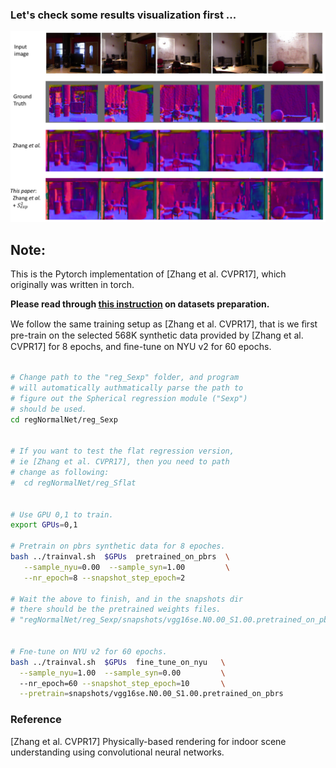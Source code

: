 ### Let's check some results visualization first ...
<img src="../readme/surface_normal_eg.png" alt="use_case" width="800"/>


<br>

## Note:

This is the Pytorch implementation of [Zhang et al. CVPR17], which originally was written in torch.

**Please read through [this instruction](..//dataset/SurfaceNormal/Readme.md) on datasets preparation.**

We follow the same training setup as [Zhang et al. CVPR17], that is we ﬁrst pre-train on the selected 568K synthetic data provided by [Zhang et al. CVPR17] for 8 epochs, and ﬁne-tune on NYU v2 for 60 epochs.


```bash

# Change path to the "reg_Sexp" folder, and program
# will automatically authmatically parse the path to
# figure out the Spherical regression module ("Sexp") 
# should be used.
cd regNormalNet/reg_Sexp


# If you want to test the flat regression version,
# ie [Zhang et al. CVPR17], then you need to path
# change as following:
#  cd regNormalNet/reg_Sflat


# Use GPU 0,1 to train.
export GPUs=0,1

# Pretrain on pbrs synthetic data for 8 epoches.
bash ../trainval.sh  $GPUs  pretrained_on_pbrs  \
   --sample_nyu=0.00  --sample_syn=1.00         \
   --nr_epoch=8 --snapshot_step_epoch=2

# Wait the above to finish, and in the snapshots dir
# there should be the pretrained weights files.
# "regNormalNet/reg_Sexp/snapshots/vgg16se.N0.00_S1.00.pretrained_on_pbrs"


# Fne-tune on NYU v2 for 60 epochs.
bash ../trainval.sh  $GPUs  fine_tune_on_nyu   \
  --sample_nyu=1.00  --sample_syn=0.00         \ 
  --nr_epoch=60 --snapshot_step_epoch=10       \
  --pretrain=snapshots/vgg16se.N0.00_S1.00.pretrained_on_pbrs
```



### Reference

[Zhang et al. CVPR17] Physically-based rendering for indoor scene understanding using convolutional neural networks.